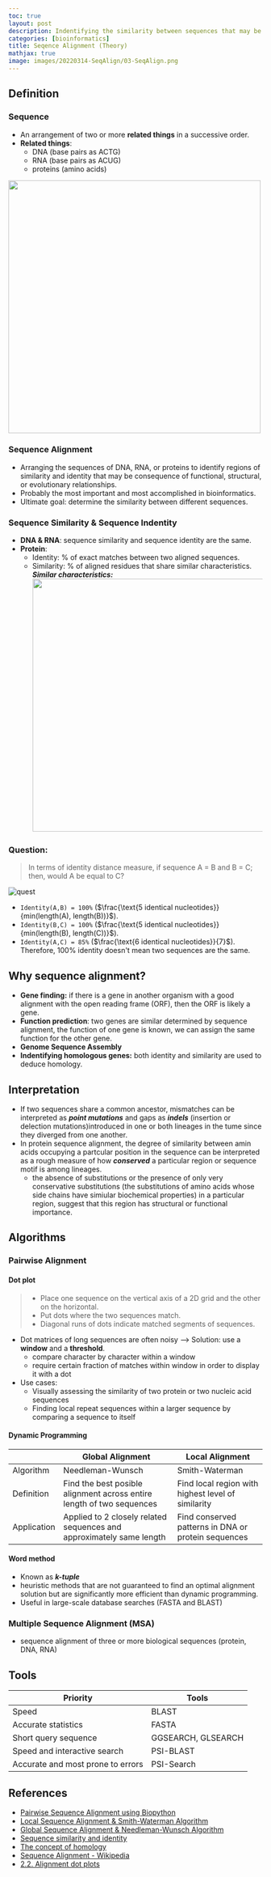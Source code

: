 ```yaml
---
toc: true
layout: post
description: Indentifying the similarity between sequences that may be related to functional, structural, or evolutionary relationships.
categories: [bioinformatics]
title: Seqence Alignment (Theory)
mathjax: true
image: images/20220314-SeqAlign/03-SeqAlign.png
---
```


## Definition
### Sequence
* An arrangement of two or more **related things** in a successive order.
* **Related things**:
  * DNA (base pairs as ACTG)
  * RNA (base pairs as ACUG)
  * proteins (amino acids)

<img src="{{site.baseurl}}/images/20220314-SeqAlign/01-SeqAlign-Transcription&Translation.png" width="500">

### Sequence Alignment
* Arranging the sequences of DNA, RNA, or proteins to identify regions of similarity and identity that may be consequence of functional, structural, or evolutionary relationships.
* Probably the most important and most accomplished in bioinformatics.
* Ultimate goal: determine the similarity between different sequences.

### Sequence Similarity & Sequence Indentity
* **DNA & RNA**: sequence similarity and sequence identity are the same.
* **Protein**:
  * Identity: % of exact matches between two aligned sequences.
  * Similarity: % of aligned residues that share similar characteristics.
    ***Similar characteristics:***
    <img src="{{site.baseurl}}/images/20220314-SeqAlign/02-SeqAlign-SimilarCharacteristics.png" width="500">

### Question: 
> In terms of identity distance measure, if sequence A = B and B = C; then, would A be equal to C?

![quest]({{site.baseurl}}/images/20220314-SeqAlign/03-SeqAlign-Question.png)
* `Identity(A,B) = 100%` ($\frac{\text{5 identical nucleotides}}{min(length(A), length(B))}$).
* `Identity(B,C) = 100%` ($\frac{\text{5 identical nucleotides}}{min(length(B), length(C))}$).
* `Identity(A,C) = 85%` ($\frac{\text{6 identical nucleotides}}{7}$).
Therefore, 100% identity doesn't mean two sequences are the same.

## Why sequence alignment?
* **Gene finding:** if there is a gene in another organism with a good alignment with the open reading frame (ORF), then the ORF is likely a gene.
* **Function prediction**: two genes are similar determined by sequence alignment, the function of one gene is known, we can assign the same function for the other gene.
* **Genome Sequence Assembly**
* **Indentifying homologous genes:** both identity and similarity are used to deduce homology.

## Interpretation
* If two sequences share a common ancestor, mismatches can be interpreted as ***point mutations*** and gaps as ***indels*** (insertion or delection mutations)introduced in one or both lineages in the tume since they diverged from one another.
* In protein sequence alignment, the degree of similarity between amin acids occupying a partcular position in the sequence can be interpreted as a rough measure of how ***conserved*** a particular region or sequence motif is among lineages.
  * the absence of substitutions or the presence of only very conservative substitutions (the substitutions of amino acids whose side chains have simiular biochemical properties) in a particular region, suggest that this region has structural or functional importance.

## Algorithms
### Pairwise Alignment
#### Dot plot
> * Place one sequence on the vertical axis of a 2D grid and the other on the horizontal.
> * Put dots where the two sequences match.
> * Diagonal runs of dots indicate matched segments of sequences.

* Dot matrices of long sequences are often noisy --> Solution: use a **window** and a **threshold**.
  * compare character by character within a window
  * require certain fraction of matches within window in order to display it with a dot
* Use cases:
  * Visually assessing the similarity of two protein or two nucleic acid sequences
  * Finding local repeat sequences within a larger sequence by comparing a sequence to itself
#### Dynamic Programming

<table>
<thead>
  <tr>
    <th></th>
    <th>Global Alignment</th>
    <th>Local Alignment</th>
  </tr>
</thead>
<tbody>
  <tr>
    <td>Algorithm</td>
    <td>Needleman-Wunsch</td>
    <td>Smith-Waterman</td>
  </tr>
  <tr>
    <td>Definition</td>
    <td>Find the best posible alignment across entire length of two sequences</td>
    <td>Find local region with highest level of similarity</td>
  </tr>
  <tr>
    <td>Application</td>
    <td>Applied to 2 closely related sequences and approximately same length</td>
    <td>Find conserved patterns in DNA or protein sequences</td>
  </tr>
</tbody>
</table>

#### Word method
* Known as ***k-tuple***
* heuristic methods that are not guaranteed to find an optimal alignment solution but are significantly more efficient than dynamic programming.
* Useful in large-scale database searches (FASTA and BLAST)
  
### Multiple Sequence Alignment (MSA)
* sequence alignment of three or more biological sequences (protein, DNA, RNA)

## Tools

<table>
<thead>
  <tr>
    <th>Priority</th>
    <th>Tools</th>
  </tr>
</thead>
<tbody>
  <tr>
    <td>Speed</td>
    <td>BLAST</td>
  </tr>
  <tr>
    <td>Accurate statistics</td>
    <td>FASTA</td>
  </tr>
  <tr>
    <td>Short query sequence</td>
    <td>GGSEARCH, GLSEARCH</td>
  </tr>
  <tr>
    <td>Speed and interactive search</td>
    <td>PSI-BLAST</td>
  </tr>
  <tr>
    <td>Accurate and most prone to errors</td>
    <td>PSI-Search</td>
  </tr>
</tbody>
</table>

## References
* [Pairwise Sequence Alignment using Biopython](https://towardsdatascience.com/pairwise-sequence-alignment-using-biopython-d1a9d0ba861f)
* [Local Sequence Alignment & Smith-Waterman Algorithm](https://www.youtube.com/watch?v=lu9ScxSejSE)
* [Global Sequence Alignment & Needleman-Wunsch Algorithm](https://www.youtube.com/watch?v=ipp-pNRIp4g)
* [Sequence similarity and identity](https://www.youtube.com/watch?v=wqsR8qOptto)
* [The concept of homology](https://www.youtube.com/watch?v=d9zprAGoCXY)
* [Sequence Alignment - Wikipedia](https://en.wikipedia.org/wiki/Sequence_alignment)
* [2.2. Alignment dot plots](https://www.youtube.com/watch?v=S07kIY2ihq8)
